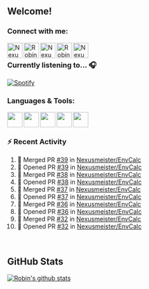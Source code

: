 
<!-- Allgemeine Notizen
	Die Icons sind unter diesen beiden Links zu finden:
	GitHub Repo: https://github.com/simple-icons/simple-icons
		> raw.githubusercontent ist erreichbar über Kontextmenü auf Bild und "Bild in neuem Tab öffnen"
	Simple Icons: https://cdn.jsdelivr.net/npm/simple-icons@3/icons/
 -->


## Welcome!

### Connect with me:
[<img align="left" alt="Nexusmeister | Twitter" width="35px" src="https://cdn.jsdelivr.net/npm/simple-icons@v3/icons/twitter.svg" />][twitter]
[<img align="left" alt="Robin Kaltenbach | Xing" width="35px" src="https://cdn.jsdelivr.net/npm/simple-icons@3.13.0/icons/xing.svg" />][xing]
[<img align="left" alt="Nexusmeister | Twitch" width="35px" src="https://simpleicons.org/icons/twitch.svg" />][twitch]
[<img align="left" alt="Robin Kaltenbach | Stack Overflow" width="35px" src="https://cdn.jsdelivr.net/npm/simple-icons@3.13.0/icons/stackoverflow.svg" />][stackOverflow]
[<img align="left" alt="Nexusmeister | Steam" width="35px" src="https://cdn.jsdelivr.net/npm/simple-icons@3.13.0/icons/steam.svg" />][steam]

<br />

### Currently listening to... 🎧

[![Spotify](https://spotify-now-playing.nexusmeister.vercel.app/api/spotify)](https://open.spotify.com/user/xkaltix?si=h_gYbj2sTlamJW9soY9fnQ)

### Languages & Tools:

<img width="35px" align="left" src="https://raw.githubusercontent.com/simple-icons/simple-icons/develop/icons/dot-net.svg" />
<img width="35px" align="left" src="https://raw.githubusercontent.com/simple-icons/simple-icons/develop/icons/csharp.svg" />
<img width="35px" align="left" src="https://raw.githubusercontent.com/simple-icons/simple-icons/develop/icons/visualstudio.svg" />
<img width="35px" align="left" src="https://raw.githubusercontent.com/simple-icons/simple-icons/develop/icons/microsoftsqlserver.svg" />
<img width="35px" align="left" src="https://github.com/simple-icons/simple-icons/blob/develop/icons/xamarin.svg" />

<br/>
<br/>

### :zap: Recent Activity
<!--START_SECTION:activity-->
1. 🎉 Merged PR [#39](https://github.com/Nexusmeister/EnvCalc/pull/39) in [Nexusmeister/EnvCalc](https://github.com/Nexusmeister/EnvCalc)
2. 💪 Opened PR [#39](https://github.com/Nexusmeister/EnvCalc/pull/39) in [Nexusmeister/EnvCalc](https://github.com/Nexusmeister/EnvCalc)
3. 🎉 Merged PR [#38](https://github.com/Nexusmeister/EnvCalc/pull/38) in [Nexusmeister/EnvCalc](https://github.com/Nexusmeister/EnvCalc)
4. 💪 Opened PR [#38](https://github.com/Nexusmeister/EnvCalc/pull/38) in [Nexusmeister/EnvCalc](https://github.com/Nexusmeister/EnvCalc)
5. 🎉 Merged PR [#37](https://github.com/Nexusmeister/EnvCalc/pull/37) in [Nexusmeister/EnvCalc](https://github.com/Nexusmeister/EnvCalc)
6. 💪 Opened PR [#37](https://github.com/Nexusmeister/EnvCalc/pull/37) in [Nexusmeister/EnvCalc](https://github.com/Nexusmeister/EnvCalc)
7. 🎉 Merged PR [#36](https://github.com/Nexusmeister/EnvCalc/pull/36) in [Nexusmeister/EnvCalc](https://github.com/Nexusmeister/EnvCalc)
8. 💪 Opened PR [#36](https://github.com/Nexusmeister/EnvCalc/pull/36) in [Nexusmeister/EnvCalc](https://github.com/Nexusmeister/EnvCalc)
9. 🎉 Merged PR [#32](https://github.com/Nexusmeister/EnvCalc/pull/32) in [Nexusmeister/EnvCalc](https://github.com/Nexusmeister/EnvCalc)
10. 💪 Opened PR [#32](https://github.com/Nexusmeister/EnvCalc/pull/32) in [Nexusmeister/EnvCalc](https://github.com/Nexusmeister/EnvCalc)
<!--END_SECTION:activity-->
 
 <br/>

## GitHub Stats
[![Robin's github stats](https://github-readme-stats.vercel.app/api?username=nexusmeister&count_private=true&show_icons=true&theme=dark)](https://github.com/anuraghazra/github-readme-stats)

[twitter]: https://twitter.com/nexxusmeister
[xing]: https://www.xing.com/profile/Robin_Kaltenbach3
[twitch]: https://www.twitch.tv/nexusmeister
[stackOverflow]: https://stackoverflow.com/users/10840553/robin-kaltenbach
[steam]: https://steamcommunity.com/id/nexusmeister
